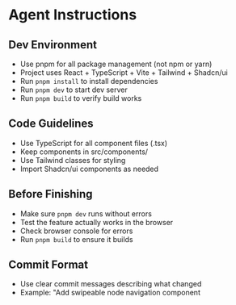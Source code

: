 # Agent Instructions 

## Dev Environment
- Use pnpm for all package management (not npm or yarn)
- Project uses React + TypeScript + Vite + Tailwind + Shadcn/ui
- Run `pnpm install` to install dependencies
- Run `pnpm dev` to start dev server
- Run `pnpm build` to verify build works

## Code Guidelines
- Use TypeScript for all component files (.tsx)
- Keep components in src/components/
- Use Tailwind classes for styling
- Import Shadcn/ui components as needed

## Before Finishing
- Make sure `pnpm dev` runs without errors
- Test the feature actually works in the browser
- Check browser console for errors
- Run `pnpm build` to ensure it builds

## Commit Format
- Use clear commit messages describing what changed
- Example: "Add swipeable node navigation component

